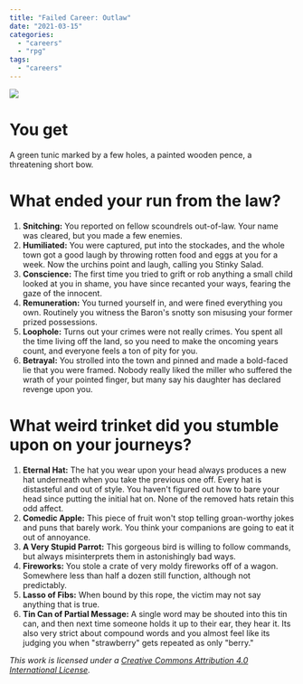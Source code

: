 ```yaml
---
title: "Failed Career: Outlaw"
date: "2021-03-15"
categories: 
  - "careers"
  - "rpg"
tags: 
  - "careers"
---
```


![](https://www.captivatingcriminalitynetwork.net/uploads/5/1/3/5/51358659/screenshot-20170608-115256-11336_orig.jpg)

# You get

A green tunic marked by a few holes, a painted wooden pence, a threatening short bow.

# What ended your run from the law?

1. **Snitching:** You reported on fellow scoundrels out-of-law. Your name was cleared, but you made a few enemies.
2. **Humiliated:** You were captured, put into the stockades, and the whole town got a good laugh by throwing rotten food and eggs at you for a week. Now the urchins point and laugh, calling you Stinky Salad.
3. **Conscience:** The first time you tried to grift or rob anything a small child looked at you in shame, you have since recanted your ways, fearing the gaze of the innocent.
4. **Remuneration:** You turned yourself in, and were fined everything you own. Routinely you witness the Baron's snotty son misusing your former prized possessions.
5. **Loophole:** Turns out your crimes were not really crimes. You spent all the time living off the land, so you need to make the oncoming years count, and everyone feels a ton of pity for you.
6. **Betrayal:** You strolled into the town and pinned and made a bold-faced lie that you were framed. Nobody really liked the miller who suffered the wrath of your pointed finger, but many say his daughter has declared revenge upon you.

# What weird trinket did you stumble upon on your journeys?

1. **Eternal Hat:** The hat you wear upon your head always produces a new hat underneath when you take the previous one off. Every hat is distasteful and out of style. You haven't figured out how to bare your head since putting the initial hat on. None of the removed hats retain this odd affect.
2. **Comedic Apple:** This piece of fruit won't stop telling groan-worthy jokes and puns that barely work. You think your companions are going to eat it out of annoyance.
3. **A Very Stupid Parrot:** This gorgeous bird is willing to follow commands, but always misinterprets them in astonishingly bad ways.
4. **Fireworks:** You stole a crate of very moldy fireworks off of a wagon. Somewhere less than half a dozen still function, although not predictably.
5. **Lasso of Fibs:** When bound by this rope, the victim may not say anything that is true.
6. **Tin Can of Partial Message:** A single word may be shouted into this tin can, and then next time someone holds it up to their ear, they hear it. Its also very strict about compound words and you almost feel like its judging you when "strawberry" gets repeated as only "berry."

_This work is licensed under a [Creative Commons Attribution 4.0 International License](http://creativecommons.org/licenses/by/4.0/)._
